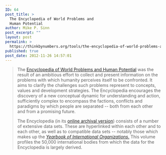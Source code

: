 ```yaml
---
ID: 64
post_title: >
  The Encyclopedia of World Problems and
  Human Potential
author: Mike P. Sinn
post_excerpt: ""
layout: post
permalink: >
  https://thinkbynumbers.org/tools/the-encyclopedia-of-world-problems-and-human-potential/
published: true
post_date: 2012-11-26 14:57:01
---
```

<blockquote>The <a href="http://www.un-intelligible.org/projects/homeency.php">Encyclopedia of World Problems and Human Potential</a> was the result of an ambitious effort to collect and present information on the problems with which humanity perceives itself to be confronted. It aims to clarify the challenges such problems represent to concepts, values and development strategies. The Encyclopedia encourages the discovery of a new conceptual dynamic for understanding and action, sufficiently complex to encompass the factions, conflicts and paradigms by which people are separated -- both from each other and from a promising future.

The Encyclopedia (in its <a href="http://web.archive.org/web/20081204181016/http://www.uia.org/db">online archival version</a>) consists of a number of extensive data sets. These are hyperlinked within each other and to each other, as well as to compatible data sets -- notably those which makes up the <a href="http://web.archive.org/web/20160402231706/http://www.un-intelligible.org/docs/overview.php"><em>Yearbook of International Organizations</em>.</a> This volume profiles the 50,000 international bodies from which the data for the Encyclopedia is largely derived.</blockquote>